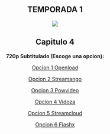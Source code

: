 ## <div align="center">TEMPORADA 1
<div align="center"><img src="https://image.tmdb.org/t/p/w780/gDkFVFppyGFBgBxRn831e8nP7gu.jpg">

## <div align="center">Capitulo 4</center></div>

<b>720p Subtitulado (Escoge una opcion):</b>

<a href="https://openload.co/f/6rktTSJAOrw/">Opcion 1 Openload</a>

<a href="https://streamango.com/f/efarsconkeeadblm/">Opcion 2 Streamango</a>

<a href="http://powvideo.net/ziikhe1pe5s8">Opcion 3 Powvideo</a>

<a href="https://vidoza.net/x6gj93epsipb.html">Opcion 4 Vidoza</a>

<a href="http://streamcloud.eu/zgwigemsc47a">Opcion 5 Streamcloud</a>

<a href="https://www.flashx.tv/uj6q9ghdbz2n.html">Opcion 6 Flashx</a>

